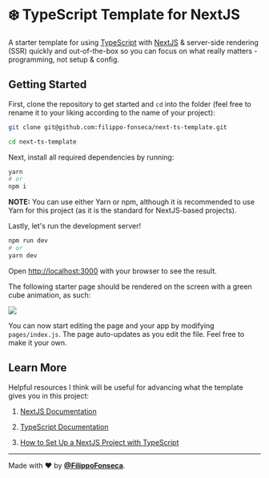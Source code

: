# ❄️ TypeScript Template for NextJS

A starter template for using [TypeScript](https://threejs.org) with [NextJS](https://nextjs.org) & server-side rendering (SSR) quickly and out-of-the-box so you can focus on what really matters - programming, not setup & config.

## Getting Started

First, clone the repository to get started and `cd` into the folder (feel free to rename it to your liking according to the name of your project):

```bash
git clone git@github.com:filippo-fonseca/next-ts-template.git

cd next-ts-template
```

Next, install all required dependencies by running:

```bash
yarn
# or
npm i
```

**NOTE:** You can use either Yarn or npm, although it is recommended to use Yarn for this project (as it is the standard for NextJS-based projects).

Lastly, let's run the development server!

```bash
npm run dev
# or
yarn dev
```

Open [http://localhost:3000](http://localhost:3000) with your browser to see the result.

The following starter page should be rendered on the screen with a green cube animation, as such:

<img src="https://i.ibb.co/pXNv0vv/Screen-Shot-2020-12-03-at-11-28-57.png" />

You can now start editing the page and your app by modifying `pages/index.js`. The page auto-updates as you edit the file. Feel free to make it your own.

## Learn More

Helpful resources I think will be useful for advancing what the template gives you in this project:

1. [NextJS Documentation](https://nextjs.org/docs)

2. [TypeScript Documentation](https://www.typescriptlang.org/docs)

3. [How to Set Up a NextJS Project with TypeScript](https://dev.to/filippofonseca/how-to-set-up-a-next-js-project-with-typescript-and-react-576h)

<hr>

Made with ❤️ by [**@FilippoFonseca**](https://www.twitter.com/FilippoFonseca).
